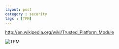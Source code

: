 ```yaml
---
layout: post
category : security
tags : [TPM]
---
```


http://en.wikipedia.org/wiki/Trusted_Platform_Module

![TPM](http://upload.wikimedia.org/wikipedia/commons/thumb/b/be/TPM.svg/330px-TPM.svg.png)
